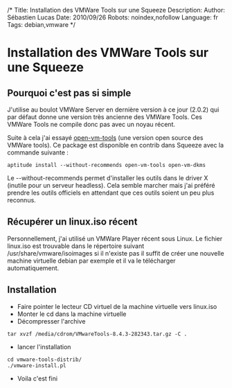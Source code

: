 /*
Title: Installation des VMWare Tools sur une Squeeze
Description: 
Author: Sébastien Lucas
Date: 2010/09/26
Robots: noindex,nofollow
Language: fr
Tags: debian,vmware
*/
# Installation des VMWare Tools sur une Squeeze

## Pourquoi c'est pas si simple
J'utilise au boulot VMWare Server en dernière version à ce jour (2.0.2) qui par défaut donne une version très ancienne des VMWare Tools. Ces VMWare Tools ne compile donc pas avec un noyau récent.

Suite à cela j'ai essayé [open-vm-tools](http://open-vm-tools.sourceforge.net/) (une version open source des VMWare tools). Ce package est disponible en contrib dans Squeeze avec la commande suivante :

```
aptitude install --without-recommends open-vm-tools open-vm-dkms
```
Le --without-recommends permet d'installer les outils dans le driver X (inutile pour un serveur headless). Cela semble marcher mais j'ai préféré prendre les outils officiels en attendant que ces outils soient un peu plus reconnus.

## Récupérer un linux.iso récent

Personnellement, j'ai utilisé un VMWare Player récent sous Linux. Le fichier linux.iso est trouvable dans le répertoire suivant /usr/share/vmware/isoimages si il n'existe pas il suffit de créer une nouvelle machine virtuelle debian par exemple et il va le télécharger automatiquement.

## Installation

*	Faire pointer le lecteur CD virtuel de la machine virtuelle vers linux.iso
*	Monter le cd dans la machine virtuelle
*	Décompresser l'archive

```
tar xvzf /media/cdrom/VMwareTools-8.4.3-282343.tar.gz -C .
```
*	lancer l'installation

```
cd vmware-tools-distrib/
./vmware-install.pl
```
*	Voila c'est fini

